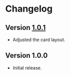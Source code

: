 # Changelog

## Version [1.0.1](https://github.com/cedx/card/compare/v1.0.0...v1.0.1)
- Adjusted the card layout.

## Version 1.0.0
- Initial release.
